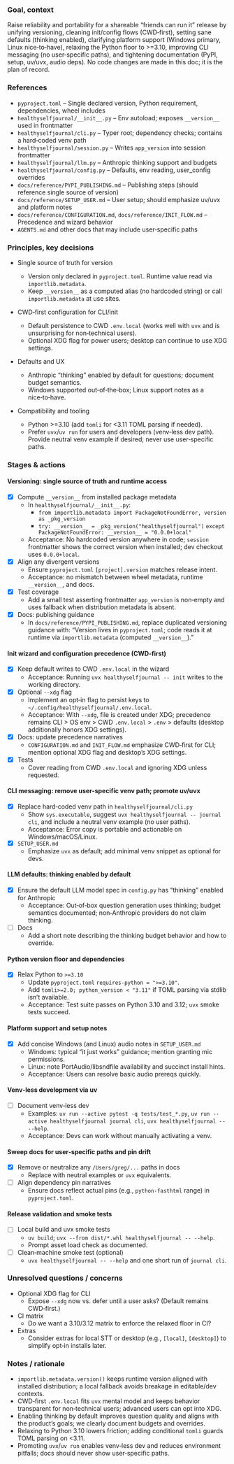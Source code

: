 ### Goal, context

Raise reliability and portability for a shareable “friends can run it” release by unifying versioning, cleaning init/config flows (CWD‑first), setting sane defaults (thinking enabled), clarifying platform support (Windows primary, Linux nice‑to‑have), relaxing the Python floor to >=3.10, improving CLI messaging (no user‑specific paths), and tightening documentation (PyPI, setup, uv/uvx, audio deps). No code changes are made in this doc; it is the plan of record.


### References

- `pyproject.toml` – Single declared version, Python requirement, dependencies, wheel includes
- `healthyselfjournal/__init__.py` – Env autoload; exposes `__version__` used in frontmatter
- `healthyselfjournal/cli.py` – Typer root; dependency checks; contains a hard‑coded venv path
- `healthyselfjournal/session.py` – Writes `app_version` into session frontmatter
- `healthyselfjournal/llm.py` – Anthropic thinking support and budgets
- `healthyselfjournal/config.py` – Defaults, env reading, user_config overrides
- `docs/reference/PYPI_PUBLISHING.md` – Publishing steps (should reference single source of version)
- `docs/reference/SETUP_USER.md` – User setup; should emphasize uv/uvx and platform notes
- `docs/reference/CONFIGURATION.md`, `docs/reference/INIT_FLOW.md` – Precedence and wizard behavior
- `AGENTS.md` and other docs that may include user‑specific paths


### Principles, key decisions

- Single source of truth for version
  - Version only declared in `pyproject.toml`. Runtime value read via `importlib.metadata`.
  - Keep `__version__` as a computed alias (no hardcoded string) or call `importlib.metadata` at use sites.

- CWD‑first configuration for CLI/init
  - Default persistence to CWD `.env.local` (works well with `uvx` and is unsurprising for non‑technical users).
  - Optional XDG flag for power users; desktop can continue to use XDG settings.

- Defaults and UX
  - Anthropic “thinking” enabled by default for questions; document budget semantics.
  - Windows supported out‑of‑the‑box; Linux support notes as a nice‑to‑have.

- Compatibility and tooling
  - Python >=3.10 (add `tomli` for <3.11 TOML parsing if needed).
  - Prefer `uvx`/`uv run` for users and developers (venv‑less dev path). Provide neutral venv example if desired; never use user‑specific paths.


### Stages & actions

#### Versioning: single source of truth and runtime access
- [x] Compute `__version__` from installed package metadata
  - In `healthyselfjournal/__init__.py`:
    - `from importlib.metadata import PackageNotFoundError, version as _pkg_version`
    - `try: __version__ = _pkg_version("healthyselfjournal")`
      `except PackageNotFoundError: __version__ = "0.0.0+local"`
  - Acceptance: No hardcoded version anywhere in code; `session` frontmatter shows the correct version when installed; dev checkout uses `0.0.0+local`.
- [x] Align any divergent versions
  - Ensure `pyproject.toml` `[project].version` matches release intent.
  - Acceptance: no mismatch between wheel metadata, runtime `__version__`, and docs.
- [x] Test coverage
  - Add a small test asserting frontmatter `app_version` is non‑empty and uses fallback when distribution metadata is absent.
- [x] Docs: publishing guidance
  - In `docs/reference/PYPI_PUBLISHING.md`, replace duplicated versioning guidance with: “Version lives in `pyproject.toml`; code reads it at runtime via `importlib.metadata` (computed `__version__`).”

#### Init wizard and configuration precedence (CWD‑first)
- [x] Keep default writes to CWD `.env.local` in the wizard
  - Acceptance: Running `uvx healthyselfjournal -- init` writes to the working directory.
- [x] Optional `--xdg` flag
  - Implement an opt‑in flag to persist keys to `~/.config/healthyselfjournal/.env.local`.
  - Acceptance: With `--xdg`, file is created under XDG; precedence remains CLI > OS env > CWD `.env.local` > `.env` > defaults (desktop additionally honors XDG settings).
- [x] Docs: update precedence narratives
  - `CONFIGURATION.md` and `INIT_FLOW.md` emphasize CWD‑first for CLI; mention optional XDG flag and desktop’s XDG settings.
- [x] Tests
  - Cover reading from CWD `.env.local` and ignoring XDG unless requested.

#### CLI messaging: remove user‑specific venv path; promote uv/uvx
- [x] Replace hard‑coded venv path in `healthyselfjournal/cli.py`
  - Show `sys.executable`, suggest `uvx healthyselfjournal -- journal cli`, and include a neutral venv example (no user paths).
  - Acceptance: Error copy is portable and actionable on Windows/macOS/Linux.
- [x] `SETUP_USER.md`
  - Emphasize `uvx` as default; add minimal venv snippet as optional for devs.

#### LLM defaults: thinking enabled by default
- [x] Ensure the default LLM model spec in `config.py` has “thinking” enabled for Anthropic
  - Acceptance: Out‑of‑box question generation uses thinking; budget semantics documented; non‑Anthropic providers do not claim thinking.
- [ ] Docs
  - Add a short note describing the thinking budget behavior and how to override.

#### Python version floor and dependencies
- [x] Relax Python to `>=3.10`
  - Update `pyproject.toml` `requires-python = ">=3.10"`.
  - Add `tomli>=2.0; python_version < "3.11"` if TOML parsing via stdlib isn’t available.
  - Acceptance: Test suite passes on Python 3.10 and 3.12; `uvx` smoke tests succeed.

#### Platform support and setup notes
- [x] Add concise Windows (and Linux) audio notes in `SETUP_USER.md`
  - Windows: typical “it just works” guidance; mention granting mic permissions.
  - Linux: note PortAudio/libsndfile availability and succinct install hints.
  - Acceptance: Users can resolve basic audio prereqs quickly.

#### Venv‑less development via uv
- [ ] Document venv‑less dev
  - Examples: `uv run --active pytest -q tests/test_*.py`, `uv run --active healthyselfjournal journal cli`, `uvx healthyselfjournal -- --help`.
  - Acceptance: Devs can work without manually activating a venv.

#### Sweep docs for user‑specific paths and pin drift
- [x] Remove or neutralize any `/Users/greg/...` paths in docs
  - Replace with neutral examples or `uvx` equivalents.
- [ ] Align dependency pin narratives
  - Ensure docs reflect actual pins (e.g., `python-fasthtml` range) in `pyproject.toml`.

#### Release validation and smoke tests
- [ ] Local build and uvx smoke tests
  - `uv build`; `uvx --from dist/*.whl healthyselfjournal -- --help`.
  - Prompt asset load check as documented.
- [ ] Clean‑machine smoke test (optional)
  - `uvx healthyselfjournal -- --help` and one short run of `journal cli`.


### Unresolved questions / concerns

- Optional XDG flag for CLI
  - Expose `--xdg` now vs. defer until a user asks? (Default remains CWD‑first.)
- CI matrix
  - Do we want a 3.10/3.12 matrix to enforce the relaxed floor in CI?
- Extras
  - Consider extras for local STT or desktop (e.g., `[local]`, `[desktop]`) to simplify opt‑in installs later.


### Notes / rationale

- `importlib.metadata.version()` keeps runtime version aligned with installed distribution; a local fallback avoids breakage in editable/dev contexts.
- CWD‑first `.env.local` fits `uvx` mental model and keeps behavior transparent for non‑technical users; advanced users can opt into XDG.
- Enabling thinking by default improves question quality and aligns with the product’s goals; we clearly document budgets and overrides.
- Relaxing to Python 3.10 lowers friction; adding conditional `tomli` guards TOML parsing on <3.11.
- Promoting `uvx`/`uv run` enables venv‑less dev and reduces environment pitfalls; docs should never show user‑specific paths.


